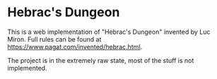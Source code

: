 # Hebrac's Dungeon

This is a web implementation of "Hebrac's Dungeon" invented by Luc Miron.
Full rules can be found at https://www.pagat.com/invented/hebrac.html.

The project is in the extremely raw state, most of the stuff is not implemented.
